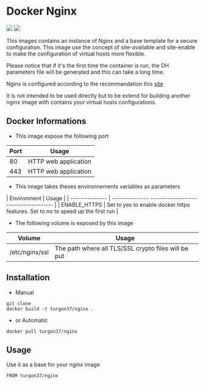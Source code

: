 # Docker Nginx

[![](https://images.microbadger.com/badges/image/turgon37/nginx.svg)](https://microbadger.com/images/turgon37/nginx "Get your own image badge on microbadger.com")
[![](https://images.microbadger.com/badges/version/turgon37/nginx.svg)](https://microbadger.com/images/turgon37/nginx "Get your own version badge on microbadger.com")

This images contains an instance of Nginx and a base template for a secure configuration.
This image use the concept of site-available and site-enable to make the configuration of  virtual hosts more flexible.

Please notice that if it's the first time the container is run, the DH parameters file will be generated and this can take a long time.

Nginx is configured according to the recommandation this [site](https://weakdh.org/sysadmin.html)

It is not intended to be used directly but to be extend for building another nginx image with contains your virtual hosts configurations.

## Docker Informations

* This image expose the following port

| Port           | Usage                |
| -------------- | -------------------- |
| 80             | HTTP web application |
| 443            | HTTP web application |

 * This image takes theses environnements variables as parameters

| Environment     | Usage                                                                           |
| --------------- | ---------------                          -------------------------------------- |
| ENABLE_HTTPS    | Set to yes to enable docker https features. Set to no to speed up the first run |

 * The following volume is exposed by this image

| Volume         | Usage                                               |
| -------------- | --------------------------------------------------- |
| /etc/nginx/ssl | The path where all TLS/SSL crypto files will be put |

## Installation

* Manual

```
git clone
docker build -t turgon37/nginx .
```

* or Automatic

```
docker pull turgon37/nginx
```


## Usage

Use it as a base for your nginx image

```
FROM turgon37/nginx
```
